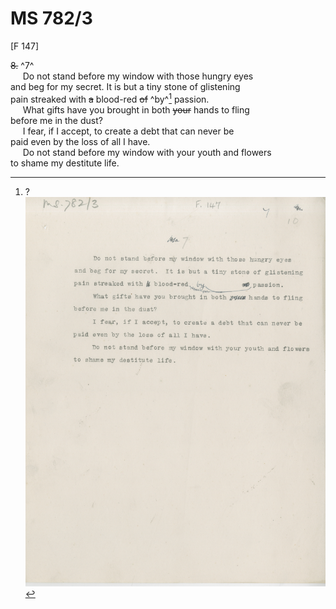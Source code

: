 # MS 782/3

[F 147]

~~8.~~ ^7^ \
&nbsp;&nbsp;&nbsp;&nbsp;&nbsp;Do not stand before my window with those hungry eyes \
and beg for my secret. It is but a tiny stone of glistening \
pain streaked with ~~a~~ blood-red ~~of~~ ^by^[^1] passion. \
&nbsp;&nbsp;&nbsp;&nbsp;&nbsp;What gifts have you brought in both ~~your~~ hands to fling \
before me in the dust? \
&nbsp;&nbsp;&nbsp;&nbsp;&nbsp;I fear, if I accept, to create a debt that can never be \
paid even by the loss of all I have. \
&nbsp;&nbsp;&nbsp;&nbsp;&nbsp;Do not stand before my window with your youth and flowers \
to shame my destitute life. 
[^1]: ? 
![p34](MS782_3-034.jpg)
